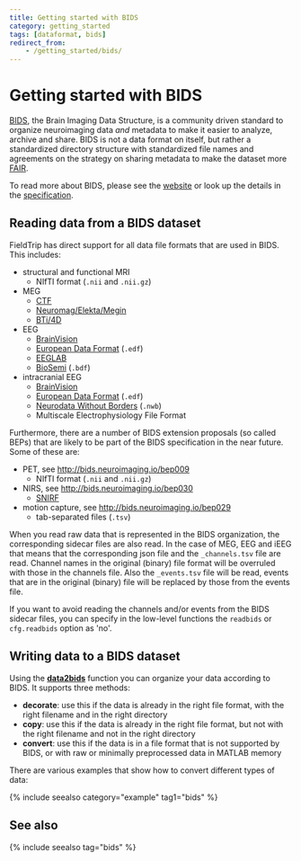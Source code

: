 ```yaml
---
title: Getting started with BIDS
category: getting_started
tags: [dataformat, bids]
redirect_from:
    - /getting_started/bids/
---
```


# Getting started with BIDS

[BIDS](https://bids.neuroimaging.io), the Brain Imaging Data Structure, is a community driven standard to organize neuroimaging data _and_ metadata to make it easier to analyze, archive and share. BIDS is not a data format on itself, but rather a standardized directory structure with standardized file names and agreements on the strategy on sharing metadata to make the dataset more [FAIR](https://www.go-fair.org/fair-principles/).

To read more about BIDS, please see the [website](https://bids.neuroimaging.io) or look up the details in the [specification](https://bids-specification.readthedocs.io/).

## Reading data from a BIDS dataset

FieldTrip has direct support for all data file formats that are used in BIDS. This includes:

- structural and functional MRI
  - NIfTI format (`.nii` and `.nii.gz`)
- MEG
  - [CTF](/getting_started/meg/ctf)
  - [Neuromag/Elekta/Megin](/getting_started/meg/neuromag)
  - [BTi/4D](/getting_started/meg/bti)
- EEG
  - [BrainVision](/getting_started/eeg/brainvision)
  - [European Data Format](/getting_started/eeg/edf) (`.edf`)
  - [EEGLAB](/getting_started/othersoftware/eeglab)
  - [BioSemi](/getting_started/eeg/biosemi) (`.bdf`)
- intracranial EEG
  - [BrainVision](/getting_started/eeg/brainvision)
  - [European Data Format](/getting_started/eeg/edf) (`.edf`)
  - [Neurodata Without Borders](/getting_started/intracranial/nwb) (`.nwb`)
  - Multiscale Electrophysiology File Format

Furthermore, there are a number of BIDS extension proposals (so called BEPs) that are likely to be part of the BIDS specification in the near future. Some of these are:

- PET, see <http://bids.neuroimaging.io/bep009>
  - NIfTI format (`.nii` and `.nii.gz`)
- NIRS, see <http://bids.neuroimaging.io/bep030>
  - [SNIRF](/getting_started/nirs/snirf)
- motion capture, see <http://bids.neuroimaging.io/bep029>
  - tab-separated files (`.tsv`)

When you read raw data that is represented in the BIDS organization, the corresponding sidecar files are also read. In the case of MEG, EEG and iEEG that means that the corresponding json file and the `_channels.tsv` file are read. Channel names in the original (binary) file format will be overruled with those in the channels file. Also the `_events.tsv` file will be read, events that are in the original (binary) file will be replaced by those from the events file.

If you want to avoid reading the channels and/or events from the BIDS sidecar files, you can specify in the low-level functions the `readbids` or `cfg.readbids` option as 'no'.

## Writing data to a BIDS dataset

Using the **[data2bids](/reference/data2bids)** function you can organize your data according to BIDS. It supports three methods:

- **decorate**: use this if the data is already in the right file format, with the right filename and in the right directory
- **copy**: use this if the data is already in the right file format, but not with the right filename and not in the right directory
- **convert**: use this if the data is in a file format that is not supported by BIDS, or with raw or minimally preprocessed data in MATLAB memory

There are various examples that show how to convert different types of data:

{% include seealso category="example" tag1="bids" %}

## See also

{% include seealso tag="bids" %}